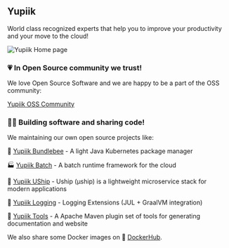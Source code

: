 ## Yupiik
World class recognized experts that help you to improve your productivity and your move to the cloud!

![Yupiik Home page](https://media-exp1.licdn.com/dms/image/C4D1BAQE6UqL2DC6ssQ/company-background_10000/0/1618578379408?e=1631984400&v=beta&t=_YMoy6bTZuuqtOC1NdoW2Dhuzg0XOR1HsHNbxvibbjY)

### 💗 In Open Source community we trust!

We love Open Source Software and we are happy to be a part of the OSS community:

[Yupiik OSS Community](https://yupiik.github.io/community.html)

### 👩‍💻 Building software and sharing code!

We maintaining our own open source projects like:

:honeybee: [Yupiik Bundlebee](https://github.com/yupiik/bundlebee) - A light Java Kubernetes package manager

:factory: [Yupiik Batch](https://github.com/yupiik/yupiik-batch) - A batch runtime framework for the cloud

:rocket: [Yupiik UShip](https://github.com/yupiik/uship) - Uship (µship) is a lightweight microservice stack for modern applications

:fax: [Yupiik Logging](https://github.com/yupiik/yupiik-logging) - Logging Extensions (JUL + GraalVM integration)

:wrench: [Yupiik Tools](https://github.com/yupiik/tools-maven-plugin) - A Apache Maven plugin set of tools for generating documentation and website


We also share some Docker images on :whale: [DockerHub](https://hub.docker.com/u/ossyupiik).
